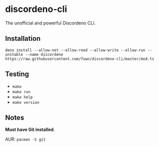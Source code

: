 # discordeno-cli
The unofficial and powerful Discordeno CLI.

## Installation
`deno install --allow-net --allow-read --allow-write --allow-run --unstable --name discordeno https://raw.githubusercontent.com/fuwn/discordeno-cli/master/mod.ts`

## Testing
- `make`
- `make run`
- `make help`
- `make version`

## Notes
**Must have Git installed**.

AUR: `pacman -S git`
